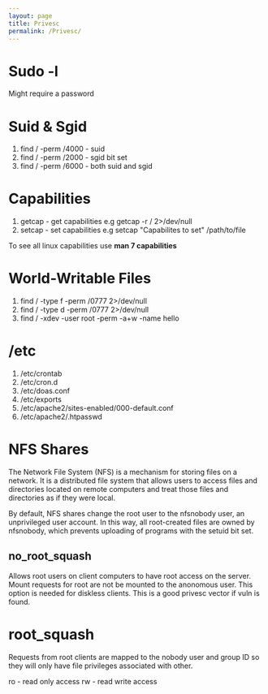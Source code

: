 ```yaml
---
layout: page
title: Privesc
permalink: /Privesc/
---
```


# Sudo -l
Might require a password

# Suid & Sgid
1. find / -perm /4000 - suid
2. find / -perm /2000 - sgid bit set
3. find / -perm /6000 - both suid and sgid

# Capabilities
1. getcap - get capabilities e.g getcap -r / 2>/dev/null
2. setcap - set capabilities e.g setcap "Capabilites to set" /path/to/file

To see all linux capabilities use **man 7 capabilities**

# World-Writable Files
1. find / -type f -perm /0777 2>/dev/null
2. find / -type d -perm /0777 2>/dev/null
3. find / -xdev -user root -perm -a+w -name hello 

# /etc
1. /etc/crontab
2. /etc/cron.d
3. /etc/doas.conf
4. /etc/exports
5. /etc/apache2/sites-enabled/000-default.conf
6. /etc/apache2/.htpasswd

# NFS Shares
The Network File System (NFS) is a mechanism for storing files on a network. It is a distributed file system that allows users to access files and directories located on remote computers and treat those files and directories as if they were local.

By default, NFS shares change the root user to the nfsnobody user, an unprivileged user account.
In this way, all root-created files are owned by nfsnobody, which prevents uploading of programs with the setuid bit set.

## no_root_squash
Allows root users on client computers to have root access on the server. Mount requests for root are not be mounted to the anonomous user. This option is needed for diskless clients. This is a good privesc vector if vuln is found.

# root_squash
Requests from root clients are mapped to the nobody user and group ID so they will only have file privileges associated with other.

ro - read only access
rw - read write access 
